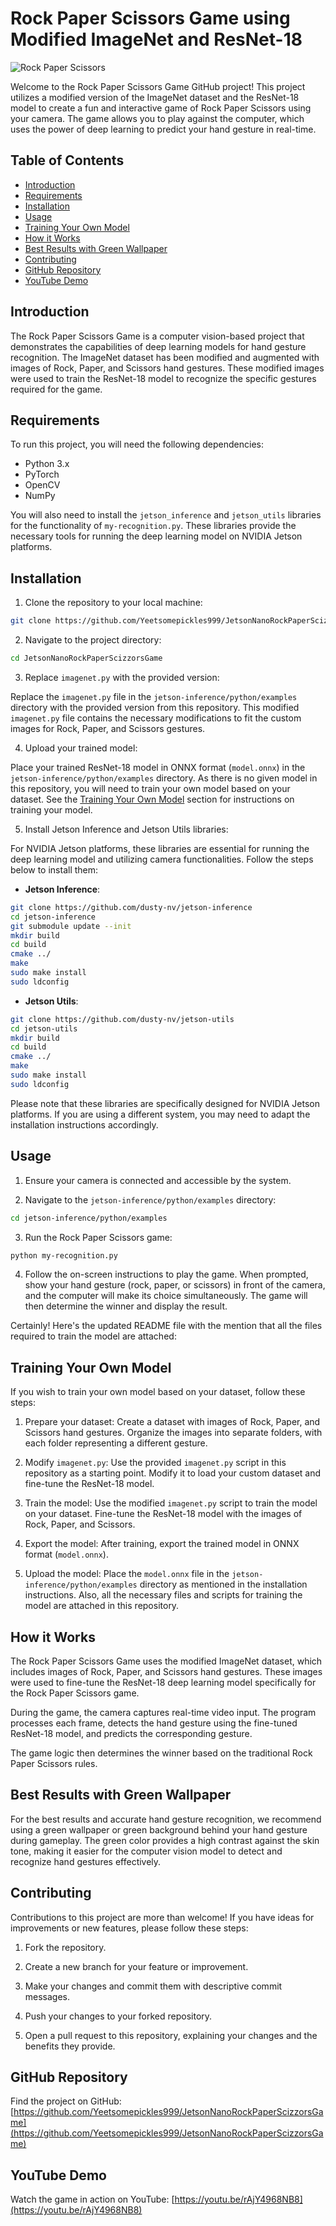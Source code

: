 # Rock Paper Scissors Game using Modified ImageNet and ResNet-18

![Rock Paper Scissors](https://www.nvidia.com/content/dam/en-zz/Solutions/intelligent-machines/embedded-systems/jetson-nano/nvidia-jetson-nano-og.jpg)

Welcome to the Rock Paper Scissors Game GitHub project! This project utilizes a modified version of the ImageNet dataset and the ResNet-18 model to create a fun and interactive game of Rock Paper Scissors using your camera. The game allows you to play against the computer, which uses the power of deep learning to predict your hand gesture in real-time.

## Table of Contents

- [Introduction](#introduction)
- [Requirements](#requirements)
- [Installation](#installation)
- [Usage](#usage)
- [Training Your Own Model](#training-your-own-model)
- [How it Works](#how-it-works)
- [Best Results with Green Wallpaper](#best-results-with-green-wallpaper)
- [Contributing](#contributing)
- [GitHub Repository](#github-repository)
- [YouTube Demo](#youtube-demo)

## Introduction

The Rock Paper Scissors Game is a computer vision-based project that demonstrates the capabilities of deep learning models for hand gesture recognition. The ImageNet dataset has been modified and augmented with images of Rock, Paper, and Scissors hand gestures. These modified images were used to train the ResNet-18 model to recognize the specific gestures required for the game.

## Requirements

To run this project, you will need the following dependencies:

- Python 3.x
- PyTorch
- OpenCV
- NumPy

You will also need to install the `jetson_inference` and `jetson_utils` libraries for the functionality of `my-recognition.py`. These libraries provide the necessary tools for running the deep learning model on NVIDIA Jetson platforms.

## Installation

1. Clone the repository to your local machine:

```bash
git clone https://github.com/Yeetsomepickles999/JetsonNanoRockPaperScizzorsGame.git
```

2. Navigate to the project directory:

```bash
cd JetsonNanoRockPaperScizzorsGame
```

3. Replace `imagenet.py` with the provided version:

Replace the `imagenet.py` file in the `jetson-inference/python/examples` directory with the provided version from this repository. This modified `imagenet.py` file contains the necessary modifications to fit the custom images for Rock, Paper, and Scissors gestures.

4. Upload your trained model:

Place your trained ResNet-18 model in ONNX format (`model.onnx`) in the `jetson-inference/python/examples` directory. As there is no given model in this repository, you will need to train your own model based on your dataset. See the [Training Your Own Model](#training-your-own-model) section for instructions on training your model.

5. Install Jetson Inference and Jetson Utils libraries:

For NVIDIA Jetson platforms, these libraries are essential for running the deep learning model and utilizing camera functionalities. Follow the steps below to install them:

- **Jetson Inference**:

```bash
git clone https://github.com/dusty-nv/jetson-inference
cd jetson-inference
git submodule update --init
mkdir build
cd build
cmake ../
make
sudo make install
sudo ldconfig
```

- **Jetson Utils**:

```bash
git clone https://github.com/dusty-nv/jetson-utils
cd jetson-utils
mkdir build
cd build
cmake ../
make
sudo make install
sudo ldconfig
```

Please note that these libraries are specifically designed for NVIDIA Jetson platforms. If you are using a different system, you may need to adapt the installation instructions accordingly.

## Usage

1. Ensure your camera is connected and accessible by the system.

2. Navigate to the `jetson-inference/python/examples` directory:

```bash
cd jetson-inference/python/examples
```

3. Run the Rock Paper Scissors game:

```bash
python my-recognition.py
```

4. Follow the on-screen instructions to play the game. When prompted, show your hand gesture (rock, paper, or scissors) in front of the camera, and the computer will make its choice simultaneously. The game will then determine the winner and display the result.

Certainly! Here's the updated README file with the mention that all the files required to train the model are attached:

## Training Your Own Model

If you wish to train your own model based on your dataset, follow these steps:

1. Prepare your dataset: Create a dataset with images of Rock, Paper, and Scissors hand gestures. Organize the images into separate folders, with each folder representing a different gesture.

2. Modify `imagenet.py`: Use the provided `imagenet.py` script in this repository as a starting point. Modify it to load your custom dataset and fine-tune the ResNet-18 model.

3. Train the model: Use the modified `imagenet.py` script to train the model on your dataset. Fine-tune the ResNet-18 model with the images of Rock, Paper, and Scissors.

4. Export the model: After training, export the trained model in ONNX format (`model.onnx`).

5. Upload the model: Place the `model.onnx` file in the `jetson-inference/python/examples` directory as mentioned in the installation instructions. Also, all the necessary files and scripts for training the model are attached in this repository.

## How it Works

The Rock Paper Scissors Game uses the modified ImageNet dataset, which includes images of Rock, Paper, and Scissors hand gestures. These images were used to fine-tune the ResNet-18 deep learning model specifically for the Rock Paper Scissors game.

During the game, the camera captures real-time video input. The program processes each frame, detects the hand gesture using the fine-tuned ResNet-18 model, and predicts the corresponding gesture.

The game logic then determines the winner based on the traditional Rock Paper Scissors rules.

## Best Results with Green Wallpaper

For the best results and accurate hand gesture recognition, we recommend using a green wallpaper or green background behind your hand gesture during gameplay. The green color provides a high contrast against the skin tone, making it easier for the computer vision model to detect and recognize hand gestures effectively.

## Contributing

Contributions to this project are more than welcome! If you have ideas for improvements or new features, please follow these steps:

1. Fork the repository.

2. Create a new branch for your feature or improvement.

3. Make your changes and commit them with descriptive commit messages.

4. Push your changes to your forked repository.

5. Open a pull request to this repository, explaining your changes and the benefits they provide.

## GitHub Repository

Find the project on GitHub: [https://github.com/Yeetsomepickles999/JetsonNanoRockPaperScizzorsGame](https://github.com/Yeetsomepickles999/JetsonNanoRockPaperScizzorsGame)

## YouTube Demo

Watch the game in action on YouTube: [https://youtu.be/rAjY4968NB8](https://youtu.be/rAjY4968NB8)
